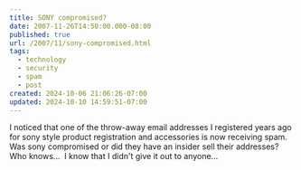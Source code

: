 ```yaml
---
title: SONY compromised?
date: 2007-11-26T14:50:00.000-08:00
published: true
url: /2007/11/sony-compromised.html
tags:
  - technology
  - security
  - spam
  - post
created: 2024-10-06 21:06:26-07:00
updated: 2024-10-10 14:59:51-07:00
---
```


I noticed that one of the throw-away email addresses I registered years ago for sony style product registration and accessories is now receiving spam.  Was sony compromised or did they have an insider sell their addresses?  Who knows...  I know that I didn't give it out to anyone...
